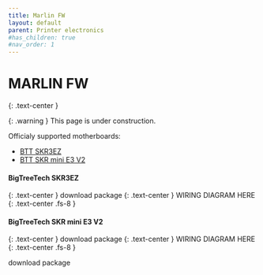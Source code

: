 ```yaml
---
title: Marlin FW
layout: default
parent: Printer electronics
#has_children: true
#nav_order: 1
---
```

# MARLIN FW
{: .text-center }

{: .warning }
This page is under construction.

Officialy supported motherboards:
- [BTT SKR3EZ]
- [BTT SKR mini E3 V2]

#### BigTreeTech SKR3EZ
{: .text-center }
download package
{: .text-center }
WIRING DIAGRAM HERE
{: .text-center .fs-8 }

#### BigTreeTech SKR mini E3 V2
{: .text-center }
download package
{: .text-center }
WIRING DIAGRAM HERE
{: .text-center .fs-8 }

download package

[BTT SKR3EZ]: https://rh3d.xyz/marlin.html#bigtreetech-skr3ez
[BTT SKR mini E3 V2]: https://rh3d.xyz/marlin.html#bigtreetech-skr-mini-e3-v2
